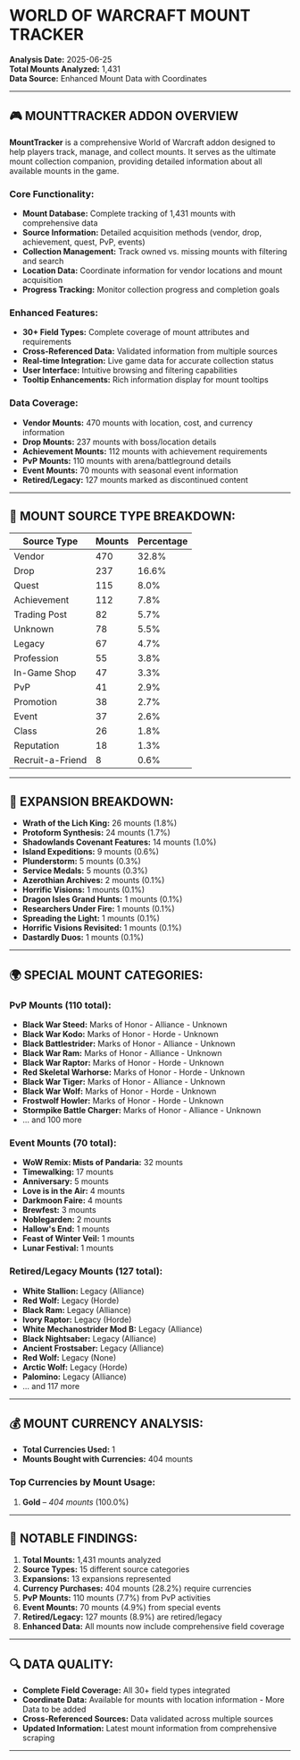 # WORLD OF WARCRAFT MOUNT TRACKER

**Analysis Date:** 2025-06-25  
**Total Mounts Analyzed:** 1,431  
**Data Source:** Enhanced Mount Data with Coordinates

---

## 🎮 MOUNTTRACKER ADDON OVERVIEW

**MountTracker** is a comprehensive World of Warcraft addon designed to help players track, manage, and collect mounts. It serves as the ultimate mount collection companion, providing detailed information about all available mounts in the game.

### **Core Functionality:**
- **Mount Database:** Complete tracking of 1,431 mounts with comprehensive data
- **Source Information:** Detailed acquisition methods (vendor, drop, achievement, quest, PvP, events)
- **Collection Management:** Track owned vs. missing mounts with filtering and search
- **Location Data:** Coordinate information for vendor locations and mount acquisition
- **Progress Tracking:** Monitor collection progress and completion goals

### **Enhanced Features:**
- **30+ Field Types:** Complete coverage of mount attributes and requirements
- **Cross-Referenced Data:** Validated information from multiple sources
- **Real-time Integration:** Live game data for accurate collection status
- **User Interface:** Intuitive browsing and filtering capabilities
- **Tooltip Enhancements:** Rich information display for mount tooltips

### **Data Coverage:**
- **Vendor Mounts:** 470 mounts with location, cost, and currency information
- **Drop Mounts:** 237 mounts with boss/location details
- **Achievement Mounts:** 112 mounts with achievement requirements
- **PvP Mounts:** 110 mounts with arena/battleground details
- **Event Mounts:** 70 mounts with seasonal event information
- **Retired/Legacy:** 127 mounts marked as discontinued content

---

## 🧮 MOUNT SOURCE TYPE BREAKDOWN:

| Source Type            | Mounts | Percentage |
|------------------------|--------|------------|
| Vendor                 |    470 |     32.8% |
| Drop                   |    237 |     16.6% |
| Quest                  |    115 |      8.0% |
| Achievement            |    112 |      7.8% |
| Trading Post           |     82 |      5.7% |
| Unknown                |     78 |      5.5% |
| Legacy                 |     67 |      4.7% |
| Profession             |     55 |      3.8% |
| In-Game Shop           |     47 |      3.3% |
| PvP                    |     41 |      2.9% |
| Promotion              |     38 |      2.7% |
| Event                  |     37 |      2.6% |
| Class                  |     26 |      1.8% |
| Reputation             |     18 |      1.3% |
| Recruit-a-Friend       |      8 |      0.6% |

---

## 🧭 EXPANSION BREAKDOWN:

- **Wrath of the Lich King:** 26 mounts (1.8%)
- **Protoform Synthesis:** 24 mounts (1.7%)
- **Shadowlands Covenant Features:** 14 mounts (1.0%)
- **Island Expeditions:** 9 mounts (0.6%)
- **Plunderstorm:** 5 mounts (0.3%)
- **Service Medals:** 5 mounts (0.3%)
- **Azerothian Archives:** 2 mounts (0.1%)
- **Horrific Visions:** 1 mounts (0.1%)
- **Dragon Isles Grand Hunts:** 1 mounts (0.1%)
- **Researchers Under Fire:** 1 mounts (0.1%)
- **Spreading the Light:** 1 mounts (0.1%)
- **Horrific Visions Revisited:** 1 mounts (0.1%)
- **Dastardly Duos:** 1 mounts (0.1%)

---

## 🌍 SPECIAL MOUNT CATEGORIES:

### **PvP Mounts (110 total):**
- **Black War Steed:** Marks of Honor - Alliance - Unknown
- **Black War Kodo:** Marks of Honor - Horde - Unknown
- **Black Battlestrider:** Marks of Honor - Alliance - Unknown
- **Black War Ram:** Marks of Honor - Alliance - Unknown
- **Black War Raptor:** Marks of Honor - Horde - Unknown
- **Red Skeletal Warhorse:** Marks of Honor - Horde - Unknown
- **Black War Tiger:** Marks of Honor - Alliance - Unknown
- **Black War Wolf:** Marks of Honor - Horde - Unknown
- **Frostwolf Howler:** Marks of Honor - Horde - Unknown
- **Stormpike Battle Charger:** Marks of Honor - Alliance - Unknown
- ... and 100 more

### **Event Mounts (70 total):**
- **WoW Remix: Mists of Pandaria:** 32 mounts
- **Timewalking:** 17 mounts
- **Anniversary:** 5 mounts
- **Love is in the Air:** 4 mounts
- **Darkmoon Faire:** 4 mounts
- **Brewfest:** 3 mounts
- **Noblegarden:** 2 mounts
- **Hallow's End:** 1 mounts
- **Feast of Winter Veil:** 1 mounts
- **Lunar Festival:** 1 mounts

### **Retired/Legacy Mounts (127 total):**
- **White Stallion:** Legacy (Alliance)
- **Red Wolf:** Legacy (Horde)
- **Black Ram:** Legacy (Alliance)
- **Ivory Raptor:** Legacy (Horde)
- **White Mechanostrider Mod B:** Legacy (Alliance)
- **Black Nightsaber:** Legacy (Alliance)
- **Ancient Frostsaber:** Legacy (Alliance)
- **Red Wolf:** Legacy (None)
- **Arctic Wolf:** Legacy (Horde)
- **Palomino:** Legacy (Alliance)
- ... and 117 more

---

## 💰 MOUNT CURRENCY ANALYSIS:

- **Total Currencies Used:** 1 
- **Mounts Bought with Currencies:** 404 mounts  

### Top Currencies by Mount Usage:

1. **Gold** – *404 mounts* (100.0%)

---

## 📌 NOTABLE FINDINGS:

1. **Total Mounts:** 1,431 mounts analyzed
2. **Source Types:** 15 different source categories
3. **Expansions:** 13 expansions represented
4. **Currency Purchases:** 404 mounts (28.2%) require currencies
5. **PvP Mounts:** 110 mounts (7.7%) from PvP activities
6. **Event Mounts:** 70 mounts (4.9%) from special events
7. **Retired/Legacy:** 127 mounts (8.9%) are retired/legacy
8. **Enhanced Data:** All mounts now include comprehensive field coverage

---

## 🔍 DATA QUALITY:

- **Complete Field Coverage:** All 30+ field types integrated
- **Coordinate Data:** Available for mounts with location information - More Data to be added
- **Cross-Referenced Sources:** Data validated across multiple sources
- **Updated Information:** Latest mount information from comprehensive scraping

---
